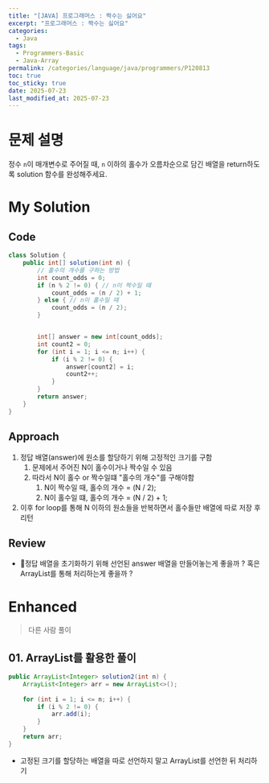```yaml
---
title: "[JAVA] 프로그래머스 : 짝수는 싫어요"
excerpt: "프로그래머스 : 짝수는 싫어요"
categories:
  - Java
tags:
  - Programmers-Basic
  - Java-Array
permalink: /categories/language/java/programmers/P120813
toc: true
toc_sticky: true
date: 2025-07-23
last_modified_at: 2025-07-23
---
```



# 문제 설명

정수 `n`이 매개변수로 주어질 때, `n` 이하의 홀수가 오름차순으로 담긴 배열을 return하도록 solution 함수를 완성해주세요.

# My Solution
## Code
```java
class Solution {
    public int[] solution(int n) {
        // 홀수의 개수를 구하는 방법
        int count_odds = 0;
        if (n % 2 != 0) { // n이 짝수일 떄
            count_odds = (n / 2) + 1;
        } else { // n이 홀수일 때
            count_odds = (n / 2);
        }


        int[] answer = new int[count_odds];
        int count2 = 0;
        for (int i = 1; i <= n; i++) {
            if (i % 2 != 0) {
                answer[count2] = i;
                count2++;
            }
        }
        return answer;
    }
}
```


## Approach
1. 정답 배열(answer)에 원소를 할당하기 위해 고정적인 크기를 구함
	1. 문제에서 주어진 N이 홀수이거나 짝수일 수 있음
	2. 따라서 N이 홀수 or 짝수일떄 "홀수의 개수"를 구해야함
		1. N이 짝수일 때, 홀수의 개수 = (N / 2);
		2. N이 홀수일 떄, 홀수의 개수 = (N  / 2) + 1;
2. 이후 for loop를 통해 N 이하의 원소들을 반복하면서 홀수들만 배열에 따로 저장 후 리턴

## Review
- 정답 배열을 초기화하기 위해 선언된 answer 배열을 만들어놓는게 좋을까 ? 혹은 ArrayList를 통해 처리하는게 좋을까 ?

# Enhanced
> 다른 사람 풀이

## 01. ArrayList를 활용한 풀이
```java
public ArrayList<Integer> solution2(int n) {  
    ArrayList<Integer> arr = new ArrayList<>();  
  
    for (int i = 1; i <= n; i++) {  
        if (i % 2 != 0) {  
            arr.add(i);  
        }  
    }  
    return arr;  
}
```
- 고정된 크기를 할당하는 배열을 따로 선언하지 말고 ArrayList를 선언한 뒤 처리하기